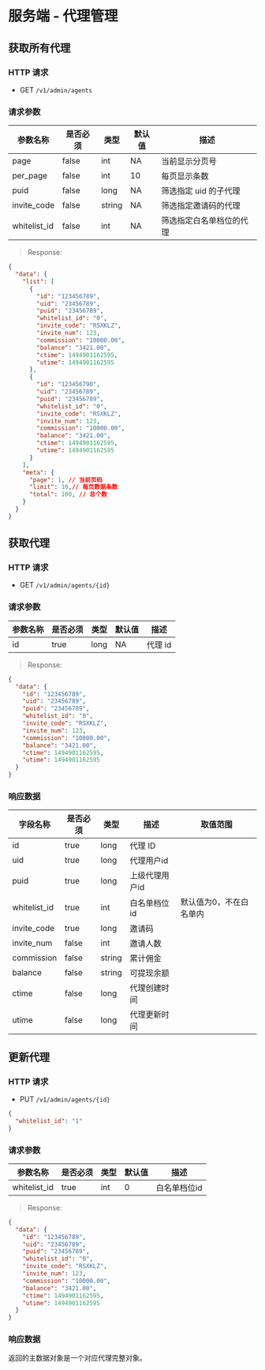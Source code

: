 # 服务端 - 代理管理
## 获取所有代理

### HTTP 请求

- GET `/v1/admin/agents`

### 请求参数

| 参数名称          | 是否必须 | 类型   | 默认值 | 描述 
| --------------- | ------- | ------ | ----- | -----------
| page            | false   | int    | NA    | 当前显示分页号
| per_page        | false   | int    | 10    | 每页显示条数
| puid            | false   | long   | NA    | 筛选指定 uid 的子代理
| invite_code     | false   | string | NA    | 筛选指定邀请码的代理
| whitelist_id    | false   | int    | NA    | 筛选指定白名单档位的代理

> Response:

```json
{  
  "data": {
    "list": [
      {
        "id": "123456789",
        "uid": "23456789",
        "puid": "23456789",
        "whitelist_id": "0",
        "invite_code": "RSXKLZ",
        "invite_num": 123,
        "commission": "10000.00",
        "balance": "3421.00",
        "ctime": 1494901162595,
        "utime": 1494901162595
      },
      {
        "id": "123456790",
        "uid": "23456789",
        "puid": "23456789",
        "whitelist_id": "0",
        "invite_code": "RSXKLZ",
        "invite_num": 123,
        "commission": "10000.00",
        "balance": "3421.00",
        "ctime": 1494901162595,
        "utime": 1494901162595
      }
    ],
    "meta": {
      "page": 1, // 当前页码
      "limit": 10,// 每页数据条数
      "total": 100, // 总个数
    }
  }
}
```

## 获取代理

### HTTP 请求

- GET `/v1/admin/agents/{id}`

### 请求参数

| 参数名称 | 是否必须 | 类型   | 默认值 | 描述 
| ------- | ------- | ------ | ----- | -----------
| id      | true    | long   | NA    | 代理 id

> Response:

```json
{  
  "data": {
    "id": "123456789",
    "uid": "23456789",
    "puid": "23456789",
    "whitelist_id": "0",
    "invite_code": "RSXKLZ",
    "invite_num": 123,
    "commission": "10000.00",
    "balance": "3421.00",
    "ctime": 1494901162595,
    "utime": 1494901162595
  }
}
```

### 响应数据

| 字段名称     | 是否必须 | 类型   | 描述       | 取值范围 |
| ----------- | ------- | ------ | ---------- | ------- |
| id          | true    | long   | 代理 ID     |         |
| uid         | true    | long   | 代理用户id   |         |
| puid        | true    | long   | 上级代理用户id|         |
| whitelist_id| true    | int    | 白名单档位id | 默认值为0，不在白名单内 |
| invite_code | true    | long   | 邀请码       |         |
| invite_num  | false   | int    | 邀请人数      |         |
| commission  | false   | string | 累计佣金      |         |
| balance     | false   | string | 可提现余额    |         |
| ctime       | false   | long   | 代理创建时间  |         |
| utime       | false   | long   | 代理更新时间  |         |


## 更新代理

### HTTP 请求

- PUT `/v1/admin/agents/{id}`

```json
{
  "whitelist_id": "1"
}
```

### 请求参数

| 参数名称      | 是否必须 | 类型   | 默认值   | 描述 
| ------------ | ------- | ------ | ------- | -----------
| whitelist_id | true    | int    | 0       | 白名单档位id

> Response:

```json
{  
  "data": {
    "id": "123456789",
    "uid": "23456789",
    "puid": "23456789",
    "whitelist_id": "0",
    "invite_code": "RSXKLZ",
    "invite_num": 123,
    "commission": "10000.00",
    "balance": "3421.00",
    "ctime": 1494901162595,
    "utime": 1494901162595
  }
}
```

### 响应数据
返回的主数据对象是一个对应代理完整对象。

